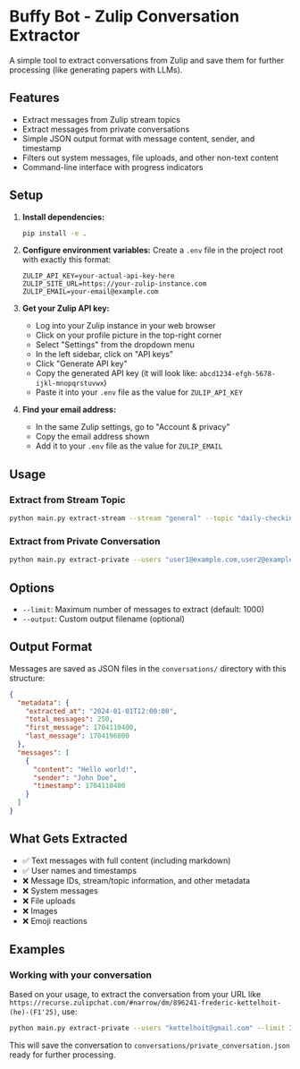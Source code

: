 # Buffy Bot - Zulip Conversation Extractor

A simple tool to extract conversations from Zulip and save them for further processing (like generating papers with LLMs).

## Features

- Extract messages from Zulip stream topics
- Extract messages from private conversations
- Simple JSON output format with message content, sender, and timestamp
- Filters out system messages, file uploads, and other non-text content
- Command-line interface with progress indicators

## Setup

1. **Install dependencies:**
   ```bash
   pip install -e .
   ```

2. **Configure environment variables:**
   Create a `.env` file in the project root with exactly this format:
   ```
   ZULIP_API_KEY=your-actual-api-key-here
   ZULIP_SITE_URL=https://your-zulip-instance.com
   ZULIP_EMAIL=your-email@example.com
   ```

3. **Get your Zulip API key:**
   - Log into your Zulip instance in your web browser
   - Click on your profile picture in the top-right corner
   - Select "Settings" from the dropdown menu
   - In the left sidebar, click on "API keys"
   - Click "Generate API key"
   - Copy the generated API key (it will look like: `abcd1234-efgh-5678-ijkl-mnopqrstuvwx`)
   - Paste it into your `.env` file as the value for `ZULIP_API_KEY`

4. **Find your email address:**
   - In the same Zulip settings, go to "Account & privacy"
   - Copy the email address shown
   - Add it to your `.env` file as the value for `ZULIP_EMAIL`

## Usage

### Extract from Stream Topic
```bash
python main.py extract-stream --stream "general" --topic "daily-checkin" --limit 500
```

### Extract from Private Conversation
```bash
python main.py extract-private --users "user1@example.com,user2@example.com" --limit 1000
```

## Options

- `--limit`: Maximum number of messages to extract (default: 1000)
- `--output`: Custom output filename (optional)

## Output Format

Messages are saved as JSON files in the `conversations/` directory with this structure:

```json
{
  "metadata": {
    "extracted_at": "2024-01-01T12:00:00",
    "total_messages": 250,
    "first_message": 1704110400,
    "last_message": 1704196800
  },
  "messages": [
    {
      "content": "Hello world!",
      "sender": "John Doe",
      "timestamp": 1704110400
    }
  ]
}
```

## What Gets Extracted

- ✅ Text messages with full content (including markdown)
- ✅ User names and timestamps
- ❌ Message IDs, stream/topic information, and other metadata
- ❌ System messages
- ❌ File uploads
- ❌ Images
- ❌ Emoji reactions

## Examples

### Working with your conversation
Based on your usage, to extract the conversation from your URL like `https://recurse.zulipchat.com/#narrow/dm/896241-frederic-kettelhoit-(he)-(F1'25)`, use:

```bash
python main.py extract-private --users "kettelhoit@gmail.com" --limit 1000
```

This will save the conversation to `conversations/private_conversation.json` ready for further processing.